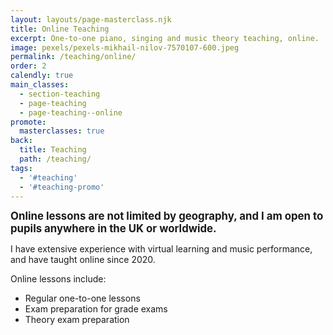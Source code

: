 ```yaml
---
layout: layouts/page-masterclass.njk
title: Online Teaching
excerpt: One-to-one piano, singing and music theory teaching, online.
image: pexels/pexels-mikhail-nilov-7570107-600.jpeg
permalink: /teaching/online/
order: 2
calendly: true
main_classes:
  - section-teaching
  - page-teaching
  - page-teaching--online
promote:
  masterclasses: true
back:
  title: Teaching
  path: /teaching/
tags:
  - '#teaching'
  - '#teaching-promo'
---
```


<big>**Online lessons are not limited by geography, and I am open to pupils anywhere in the UK or worldwide.**</big>

I have extensive experience with virtual learning and music performance, and have taught online since 2020.

Online lessons include:

- Regular one-to-one lessons
- Exam preparation for grade exams
- Theory exam preparation
